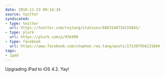 ```yaml
---
date: 2010-11-23 00:14:34
source: twitter
syndicated:
- type: twitter
  url: https://twitter.com/roytang/statuses/6863140734115841/
- type: plurk
  url: https://plurk.com/p/93k999
- type: facebook
  url: https://www.facebook.com/stephen.roy.tang/posts/171307956231694
tags:
- ipad
---
```


Upgrading iPad to iOS 4.2. Yay!